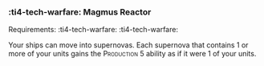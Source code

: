### :ti4-tech-warfare: **Magmus Reactor**

Requirements: :ti4-tech-warfare: :ti4-tech-warfare:

Your ships can move into supernovas.
Each supernova that contains 1 or more of your units gains the <span style="font-variant:small-caps;">Production</span> 5 ability as if it were 1 of your units.
